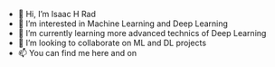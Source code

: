 - 👋 Hi, I’m Isaac H Rad
- 👀 I’m interested in Machine Learning and Deep Learning
- 🌱 I’m currently learning more advanced technics of Deep Learning
- 💞️ I’m looking to collaborate on ML and DL projects
- 📫 You can find me here and on 

<!---
Isaac5783/Isaac5783 is a ✨ special ✨ repository because its `README.md` (this file) appears on your GitHub profile.
You can click the Preview link to take a look at your changes.
--->

